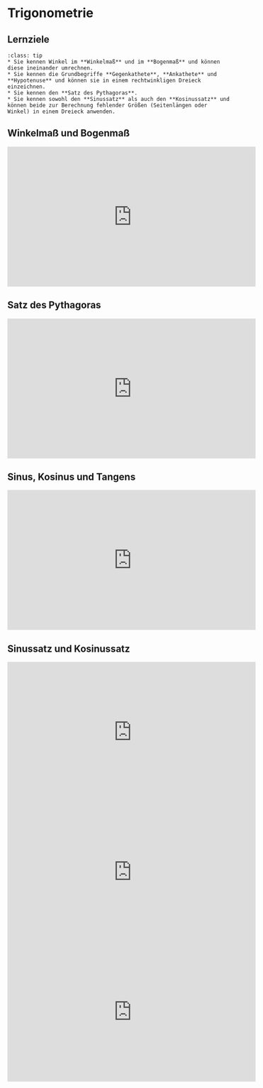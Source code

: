 # Trigonometrie

## Lernziele

```{admonition} Lernziele
:class: tip
* Sie kennen Winkel im **Winkelmaß** und im **Bogenmaß** und können diese ineinander umrechnen.
* Sie kennen die Grundbegriffe **Gegenkathete**, **Ankathete** und **Hypotenuse** und können sie in einem rechtwinkligen Dreieck einzeichnen.
* Sie kennen den **Satz des Pythagoras**.
* Sie kennen sowohl den **Sinussatz** als auch den **Kosinussatz** und können beide zur Berechnung fehlender Größen (Seitenlängen oder Winkel) in einem Dreieck anwenden.
```

## Winkelmaß und Bogenmaß

<iframe width="560" height="315" src="https://www.youtube.com/embed/G-5AJfNNfMk" title="YouTube video player" frameborder="0" allow="accelerometer; autoplay; clipboard-write; encrypted-media; gyroscope; picture-in-picture" allowfullscreen></iframe>

## Satz des Pythagoras

<iframe width="560" height="315" src="https://www.youtube.com/embed/CqrN1ojfR-Q" title="YouTube video player" frameborder="0" allow="accelerometer; autoplay; clipboard-write; encrypted-media; gyroscope; picture-in-picture" allowfullscreen></iframe>

## Sinus, Kosinus und Tangens

<iframe width="560" height="315" src="https://www.youtube.com/embed/YNCo1M7BNHE" title="YouTube video player" frameborder="0" allow="accelerometer; autoplay; clipboard-write; encrypted-media; gyroscope; picture-in-picture" allowfullscreen></iframe>

## Sinussatz und Kosinussatz

<iframe width="560" height="315" src="https://www.youtube.com/embed/Mvm69Wj8doo" title="YouTube video player" frameborder="0" allow="accelerometer; autoplay; clipboard-write; encrypted-media; gyroscope; picture-in-picture" allowfullscreen></iframe>

<iframe width="560" height="315" src="https://www.youtube.com/embed/mMatQ4OM8IU" title="YouTube video player" frameborder="0" allow="accelerometer; autoplay; clipboard-write; encrypted-media; gyroscope; picture-in-picture" allowfullscreen></iframe>

<iframe width="560" height="315" src="https://www.youtube.com/embed/ntbM-aFDZEc" title="YouTube video player" frameborder="0" allow="accelerometer; autoplay; clipboard-write; encrypted-media; gyroscope; picture-in-picture" allowfullscreen></iframe>

